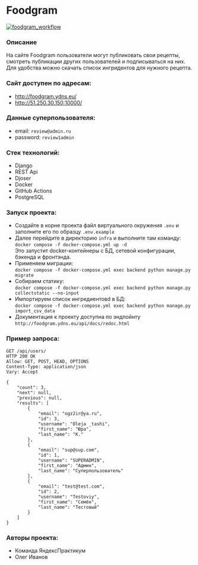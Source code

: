 # Foodgram
[![foodgram_workflow](https://github.com/k53n8/foodgram-project-react/actions/workflows/foodgram_workflow.yml/badge.svg)](https://github.com/k53n8/foodgram-project-react/actions/workflows/foodgram_workflow.yml)
### Описание
На сайте Foodgram пользователи могут публиковать свои рецепты, смотреть публикации других пользователей и подписываться на них.
Для удобства можно скачать список ингридентов для нужного рецепта.
### Сайт доступен по адресам:
- http://foodgram.ydns.eu/
- http://51.250.30.150:10000/
### Данные суперпользователя:
- email: `review@admin.ru`
- password: `review1admin`
### Стек технологий:
- Django
- REST Api 
- Djoser
- Docker
- GitHub Actions
- PostgreSQL
### Запуск проекта:
- Создайте в корне проекта файл виртуального окружения `.env` и заполните его по образцу `.env.example`
- Далее перейдите в директорию `infra` и выполните там команду:\
`docker compose -f docker-compose.yml up -d`\
Это запустит docker-контейнеры с БД, сетевой конфигурации, бэкенда и фронтэнда.
- Применяем миграции:\
`docker compose -f docker-compose.yml exec backend python manage.py migrate`
- Собираем статику:\
`docker compose -f docker-compose.yml exec backend python manage.py collectstatic --no-input`
- Импортируем список ингредиентовd в БД:\
`docker compose -f docker-compose.yml exec backend python manage.py import_csv_data`
- Документация к проекту доступна по эндпойнту `http://foodgram.ydns.eu/api/docs/redoc.html`
### Пример запроса:
```
GET /api/users/
HTTP 200 OK
Allow: GET, POST, HEAD, OPTIONS
Content-Type: application/json
Vary: Accept

{
    "count": 3,
    "next": null,
    "previous": null,
    "results": [
        {
            "email": "ogz2ir@ya.ru",
            "id": 3,
            "username": "Oleja _tashi",
            "first_name": "Юра",
            "last_name": "К."
        },
        {
            "email": "sup@sup.com",
            "id": 1,
            "username": "SUPERADMIN",
            "first_name": "Админ",
            "last_name": "Суперпользователь"
        },
        {
            "email": "test@test.com",
            "id": 2,
            "username": "Testoviy",
            "first_name": "Семён",
            "last_name": "Тестовый"
        }
    ]
}
```
### Авторы проекта:
- Команда ЯндексПрактикум
- Олег Иванов


